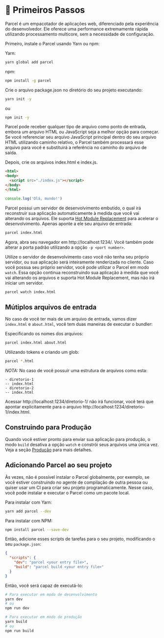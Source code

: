 # 🚀 Primeiros Passos

Parcel é um empacotador de aplicações web, diferenciado pela experiência do desenvolvedor. Ele oferece uma performance extremamente rápida utilizando processamento multicore, sem a necessidade de configuração.

Primeiro, instale o Parcel usando Yarn ou npm:

Yarn:

```bash
yarn global add parcel
```

npm:

```bash
npm install -g parcel
```

Crie o arquivo package.json no diretório do seu projeto executando:

```bash
yarn init -y
```

ou

```bash
npm init -y
```

Parcel pode receber qualquer tipo de arquivo como ponto de entrada, embora um arquivo HTML ou JavaScript seja a melhor opção para começar. Se você referenciar seu arquivo JavaScript principal dentro do seu arquivo HTML utilizando caminho relativo, o Parcel também processará esse arquivo para você e substituirá a referência no caminho do arquivo de saída.

Depois, crie os arquivos index.html e index.js.

```html
<html>
<body>
  <script src="./index.js"></script>
</body>
</html>
```

```javascript
console.log('Olá, mundo!')
```

Parcel possui um servidor de desenvolvimento embutido, o qual irá reconstruir sua aplicação automaticamente à medida que você vai alterando os arquivos. Ele suporta [Hot Module Replacement](hmr.html) para acelerar o desenvolvimento. Apenas aponte a ele seu arquivo de entrada:

```bash
parcel index.html
```

Agora, abra seu navegador em http://localhost:1234/. Você também pode alterar a porta padrão utilizando a opção `-p <port number>`.

Utilize o servidor de desenvolvimento caso você não tenha seu próprio servidor, ou sua aplicação será inteiramente renderizada no cliente. Caso você possua seu próprio servidor, você pode utilizar o Parcel em modo `watch`. Essa opção continua reconstruindo sua aplicação à medida que você vai alterando os arquivos e suporta Hot Module Replacement, mas não irá iniciar um servidor.

```bash
parcel watch index.html
```

## Mútiplos arquivos de entrada

No caso de você ter mais de um arquivo de entrada, vamos dizer `index.html` e `about.html`, você tem duas maneiras de executar o bundler:

Especificando os nomes dos arquivos:

```bash
parcel index.html about.html
```

Utilizando tokens e criando um glob:

```bash
parcel *.html
```

_NOTA:_ No caso de você possuir uma estrutura de arquivos como esta:

```
- diretorio-1
-- index.html
- diretorio-2
-- index.html
```

Acessar http://localhost:1234/diretorio-1/ não irá funcionar, você terá que apontar explicitamente para o arquivo http://localhost:1234/diretorio-1/index.html.

## Construindo para Produção

Quando você estiver pronto para enviar sua aplicação para produção, o modo `build` desativa a opção `watch` e constrói seus arquivos uma única vez. Veja a seção [Produção](production.html) para mais detalhes.

## Adicionando Parcel ao seu projeto

Às vezes, não é possível instalar o Parcel globalmente, por exemplo, se você estiver construindo no agente de compilação de outra pessoa ou quiser usar um CI para criar seu projeto programaticamente. Nesse caso, você pode instalar e executar o Parcel como um pacote local.

Para instalar com Yarn:

```bash
yarn add parcel --dev
```

Para instalar com NPM:

```bash
npm install parcel --save-dev
```

Então, adicione esses scripts de tarefas para o seu projeto, modificando o seu `package.json`:

```json
{
  "scripts": {
    "dev": "parcel <your entry file>",
    "build": "parcel build <your entry file>"
  }
}
```

Então, você será capaz de executá-lo:

```bash
# Para executar em modo de desenvolvimento
yarn dev
# ou
npm run dev

# Para executar em modo de produção
yarn build
# ou
npm run build
```
